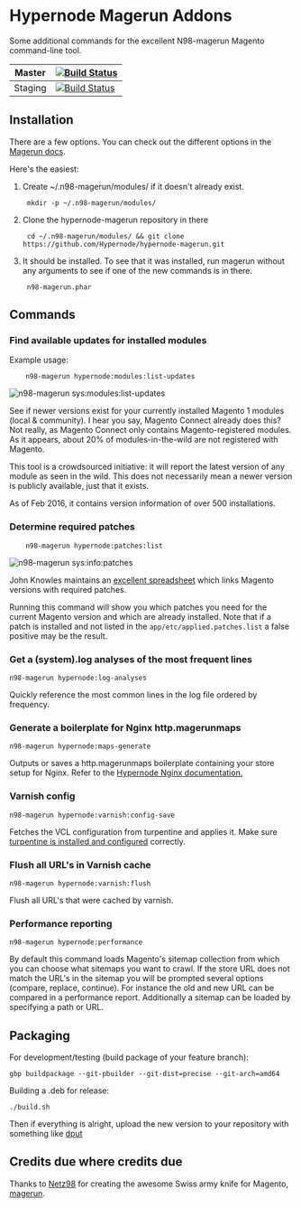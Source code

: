 Hypernode Magerun Addons
==============



Some additional commands for the excellent N98-magerun Magento command-line tool.

| Master  |  [![Build Status](https://travis-ci.org/Hypernode/hypernode-magerun.svg?branch=master)](https://travis-ci.org/Hypernode/hypernode-magerun) |
|------------|-------------------------------------------------|
| Staging  | [![Build Status](https://travis-ci.org/Hypernode/hypernode-magerun.svg?branch=staging)](https://travis-ci.org/Hypernode/hypernode-magerun)  |

Installation
------------
There are a few options.  You can check out the different options in the [Magerun
docs](http://magerun.net/introducting-the-new-n98-magerun-module-system/).

Here's the easiest:

1. Create ~/.n98-magerun/modules/ if it doesn't already exist.

        mkdir -p ~/.n98-magerun/modules/

2. Clone the hypernode-magerun repository in there

        cd ~/.n98-magerun/modules/ && git clone https://github.com/Hypernode/hypernode-magerun.git

3. It should be installed. To see that it was installed, run magerun without any arguments to see if one of the new commands is in there.

        n98-magerun.phar

Commands
--------

### Find available updates for installed modules ###

Example usage:

        n98-magerun hypernode:modules:list-updates

![n98-magerun sys:modules:list-updates](https://cloud.githubusercontent.com/assets/431360/12973661/3d7842ec-d0ae-11e5-9ebb-40da2ceac3e3.png)

See if newer versions exist for your currently installed Magento 1 modules (local & community). I hear you say, Magento Connect already does this? Not really, as Magento Connect only contains Magento-registered modules. As it appears, about 20% of modules-in-the-wild are not registered with Magento.

This tool is a crowdsourced initiative: it will report the latest version of any module as seen in the wild. This does not necessarily mean a newer version is publicly available, just that it exists.

As of Feb 2016, it contains version information of over 500 installations.

### Determine required patches ###

        n98-magerun hypernode:patches:list

![n98-magerun sys:info:patches](https://cloud.githubusercontent.com/assets/431360/12973660/3d77a648-d0ae-11e5-8a74-ddefb0e90d81.png)

John Knowles maintains an [excellent spreadsheet](https://docs.google.com/spreadsheets/d/1MTbU9Bq130zrrsJwLIB9d8qnGfYZnkm4jBlfNaBF19M/pubhtml?widget=true) which links Magento versions with required patches.

Running this command will show you which patches you need for the current Magento version and which are already installed. Note that if a patch is installed and not listed in the `app/etc/applied.patches.list` a false positive may be the result.

### Get a (system).log analyses of the most frequent lines ###

	n98-magerun hypernode:log-analyses
	
Quickly reference the most common lines in the log file ordered by frequency.

### Generate a boilerplate for Nginx http.magerunmaps ###

	n98-magerun hypernode:maps-generate
	
Outputs or saves a http.magerunmaps boilerplate containing your store setup for Nginx. Refer to the [Hypernode Nginx documentation.](https://support.hypernode.com/knowledgebase/how-to-use-nginx/)
	
### Varnish config ###

	n98-magerun hypernode:varnish:config-save
	
Fetches the VCL configuration from turpentine and applies it. Make sure [turpentine is installed and configured](https://support.hypernode.com/knowledgebase/varnish-on-hypernode/) correctly.

### Flush all URL's in Varnish cache ###

	n98-magerun hypernode:varnish:flush
	
Flush all URL's that were cached by varnish.

### Performance reporting ###

	n98-magerun hypernode:performance
	
By default this command loads Magento's sitemap collection from which you can choose what sitemaps you want to crawl. If the store URL does not match the URL's in the sitemap you will be prompted several options (compare, replace, continue). For instance the old and new URL can be compared in a performance report. Additionally a sitemap can be loaded by specifying a path or URL. 


Packaging
--------

For development/testing (build package of your feature branch):
```
gbp buildpackage --git-pbuilder --git-dist=precise --git-arch=amd64
```

Building a .deb for release:
```
./build.sh
```

Then if everything is alright, upload the new version to your repository with something like [dput](http://manpages.ubuntu.com/manpages/precise/man1/dput.1.html)


Credits due where credits due
--------

Thanks to [Netz98](http://www.netz98.de) for creating the awesome Swiss army knife for Magento, [magerun](https://github.com/netz98/n98-magerun/).
